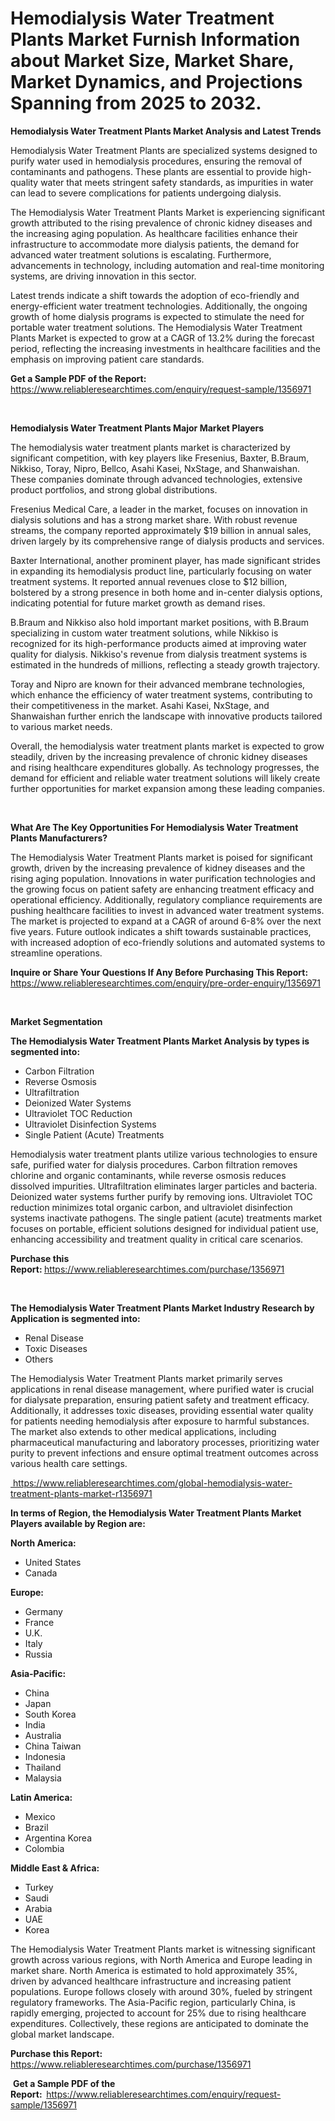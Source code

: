 <p><h1>Hemodialysis Water Treatment Plants Market Furnish Information about Market Size, Market Share, Market Dynamics, and Projections Spanning from 2025 to 2032.</h1></p><p><strong>Hemodialysis Water Treatment Plants Market Analysis and Latest Trends</strong></p>
<p><p>Hemodialysis Water Treatment Plants are specialized systems designed to purify water used in hemodialysis procedures, ensuring the removal of contaminants and pathogens. These plants are essential to provide high-quality water that meets stringent safety standards, as impurities in water can lead to severe complications for patients undergoing dialysis.</p><p>The Hemodialysis Water Treatment Plants Market is experiencing significant growth attributed to the rising prevalence of chronic kidney diseases and the increasing aging population. As healthcare facilities enhance their infrastructure to accommodate more dialysis patients, the demand for advanced water treatment solutions is escalating. Furthermore, advancements in technology, including automation and real-time monitoring systems, are driving innovation in this sector.</p><p>Latest trends indicate a shift towards the adoption of eco-friendly and energy-efficient water treatment technologies. Additionally, the ongoing growth of home dialysis programs is expected to stimulate the need for portable water treatment solutions. The Hemodialysis Water Treatment Plants Market is expected to grow at a CAGR of 13.2% during the forecast period, reflecting the increasing investments in healthcare facilities and the emphasis on improving patient care standards.</p></p>
<p><strong>Get a Sample PDF of the Report:&nbsp;</strong> <a href="https://www.reliableresearchtimes.com/enquiry/request-sample/1356971?utm_campaign=2186&utm_medium=2&utm_source=Github&utm_content=ia&utm_term=14042025&utm_id=hemodialysis-water-treatment-plants">https://www.reliableresearchtimes.com/enquiry/request-sample/1356971</a></p>
<p>&nbsp;</p>
<p><strong>Hemodialysis Water Treatment Plants Major Market Players</strong></p>
<p><p>The hemodialysis water treatment plants market is characterized by significant competition, with key players like Fresenius, Baxter, B.Braum, Nikkiso, Toray, Nipro, Bellco, Asahi Kasei, NxStage, and Shanwaishan. These companies dominate through advanced technologies, extensive product portfolios, and strong global distributions.</p><p>Fresenius Medical Care, a leader in the market, focuses on innovation in dialysis solutions and has a strong market share. With robust revenue streams, the company reported approximately $19 billion in annual sales, driven largely by its comprehensive range of dialysis products and services.</p><p>Baxter International, another prominent player, has made significant strides in expanding its hemodialysis product line, particularly focusing on water treatment systems. It reported annual revenues close to $12 billion, bolstered by a strong presence in both home and in-center dialysis options, indicating potential for future market growth as demand rises.</p><p>B.Braum and Nikkiso also hold important market positions, with B.Braum specializing in custom water treatment solutions, while Nikkiso is recognized for its high-performance products aimed at improving water quality for dialysis. Nikkiso's revenue from dialysis treatment systems is estimated in the hundreds of millions, reflecting a steady growth trajectory.</p><p>Toray and Nipro are known for their advanced membrane technologies, which enhance the efficiency of water treatment systems, contributing to their competitiveness in the market. Asahi Kasei, NxStage, and Shanwaishan further enrich the landscape with innovative products tailored to various market needs.</p><p>Overall, the hemodialysis water treatment plants market is expected to grow steadily, driven by the increasing prevalence of chronic kidney diseases and rising healthcare expenditures globally. As technology progresses, the demand for efficient and reliable water treatment solutions will likely create further opportunities for market expansion among these leading companies.</p></p>
<p>&nbsp;</p>
<p><strong>What Are The Key Opportunities For Hemodialysis Water Treatment Plants Manufacturers?</strong></p>
<p><p>The Hemodialysis Water Treatment Plants market is poised for significant growth, driven by the increasing prevalence of kidney diseases and the rising aging population. Innovations in water purification technologies and the growing focus on patient safety are enhancing treatment efficacy and operational efficiency. Additionally, regulatory compliance requirements are pushing healthcare facilities to invest in advanced water treatment systems. The market is projected to expand at a CAGR of around 6-8% over the next five years. Future outlook indicates a shift towards sustainable practices, with increased adoption of eco-friendly solutions and automated systems to streamline operations.</p></p>
<p><strong>Inquire or Share Your Questions If Any Before Purchasing This Report:</strong> <a href="https://www.reliableresearchtimes.com/enquiry/pre-order-enquiry/1356971?utm_campaign=2186&utm_medium=2&utm_source=Github&utm_content=ia&utm_term=14042025&utm_id=hemodialysis-water-treatment-plants">https://www.reliableresearchtimes.com/enquiry/pre-order-enquiry/1356971</a></p>
<p>&nbsp;</p>
<p><strong>Market Segmentation</strong></p>
<p><strong>The Hemodialysis Water Treatment Plants Market Analysis by types is segmented into:</strong></p>
<p><ul><li>Carbon Filtration</li><li>Reverse Osmosis</li><li>Ultrafiltration</li><li>Deionized Water Systems</li><li>Ultraviolet TOC Reduction</li><li>Ultraviolet Disinfection Systems</li><li>Single Patient (Acute) Treatments</li></ul></p>
<p><p>Hemodialysis water treatment plants utilize various technologies to ensure safe, purified water for dialysis procedures. Carbon filtration removes chlorine and organic contaminants, while reverse osmosis reduces dissolved impurities. Ultrafiltration eliminates larger particles and bacteria. Deionized water systems further purify by removing ions. Ultraviolet TOC reduction minimizes total organic carbon, and ultraviolet disinfection systems inactivate pathogens. The single patient (acute) treatments market focuses on portable, efficient solutions designed for individual patient use, enhancing accessibility and treatment quality in critical care scenarios.</p></p>
<p><strong>Purchase this Report:&nbsp;</strong><a href="https://www.reliableresearchtimes.com/purchase/1356971?utm_campaign=2186&utm_medium=2&utm_source=Github&utm_content=ia&utm_term=14042025&utm_id=hemodialysis-water-treatment-plants">https://www.reliableresearchtimes.com/purchase/1356971</a></p>
<p>&nbsp;</p>
<p><strong>The Hemodialysis Water Treatment Plants Market Industry Research by Application is segmented into:</strong></p>
<p><ul><li>Renal Disease</li><li>Toxic Diseases</li><li>Others</li></ul></p>
<p><p>The Hemodialysis Water Treatment Plants market primarily serves applications in renal disease management, where purified water is crucial for dialysate preparation, ensuring patient safety and treatment efficacy. Additionally, it addresses toxic diseases, providing essential water quality for patients needing hemodialysis after exposure to harmful substances. The market also extends to other medical applications, including pharmaceutical manufacturing and laboratory processes, prioritizing water purity to prevent infections and ensure optimal treatment outcomes across various health care settings.</p></p>
<p><a href="https://www.reliableresearchtimes.com/global-hemodialysis-water-treatment-plants-market-r1356971?utm_campaign=2186&utm_medium=2&utm_source=Github&utm_content=ia&utm_term=14042025&utm_id=hemodialysis-water-treatment-plants">&nbsp;https://www.reliableresearchtimes.com/global-hemodialysis-water-treatment-plants-market-r1356971</a></p>
<p><strong>In terms of Region, the Hemodialysis Water Treatment Plants Market Players available by Region are:</strong></p>
<p>
    <p> <strong> North America: </strong>
        <ul>
            <li>United States</li>
            <li>Canada</li>
        </ul>
        </p> 
    <p> <strong> Europe: </strong>
        <ul>
            <li>Germany</li>
            <li>France</li>
            <li>U.K.</li>
            <li>Italy</li>
            <li>Russia</li>
        </ul>
        </p> 
    <p> <strong> Asia-Pacific: </strong>
        <ul>
            <li>China</li>
            <li>Japan</li>
            <li>South Korea</li>
            <li>India</li>
            <li>Australia</li>
            <li>China Taiwan</li>
            <li>Indonesia</li>
            <li>Thailand</li>
            <li>Malaysia</li>
        </ul>
        </p> 
    <p> <strong> Latin America: </strong>
        <ul>
            <li>Mexico</li>
            <li>Brazil</li>
            <li>Argentina Korea</li>
            <li>Colombia</li>
        </ul>
        </p> 
    <p> <strong> Middle East & Africa: </strong>
        <ul>
            <li>Turkey</li>
            <li>Saudi</li>
            <li>Arabia</li>
            <li>UAE</li>
            <li>Korea</li>
        </ul>
    </p>
    </p>
<p><p>The Hemodialysis Water Treatment Plants market is witnessing significant growth across various regions, with North America and Europe leading in market share. North America is estimated to hold approximately 35%, driven by advanced healthcare infrastructure and increasing patient populations. Europe follows closely with around 30%, fueled by stringent regulatory frameworks. The Asia-Pacific region, particularly China, is rapidly emerging, projected to account for 25% due to rising healthcare expenditures. Collectively, these regions are anticipated to dominate the global market landscape.</p></p>
<p><strong>Purchase this Report: </strong><a href="https://www.reliableresearchtimes.com/purchase/1356971?utm_campaign=2186&utm_medium=2&utm_source=Github&utm_content=ia&utm_term=14042025&utm_id=hemodialysis-water-treatment-plants">https://www.reliableresearchtimes.com/purchase/1356971</a></p>
<p>&nbsp;<strong>Get a Sample PDF of the Report:&nbsp;&nbsp;</strong><a href="https://www.reliableresearchtimes.com/enquiry/request-sample/1356971?utm_campaign=2186&utm_medium=2&utm_source=Github&utm_content=ia&utm_term=14042025&utm_id=hemodialysis-water-treatment-plants">https://www.reliableresearchtimes.com/enquiry/request-sample/1356971</a></p>
<p><strong></strong></p>
<p><p></p><p></p><p></p></p>